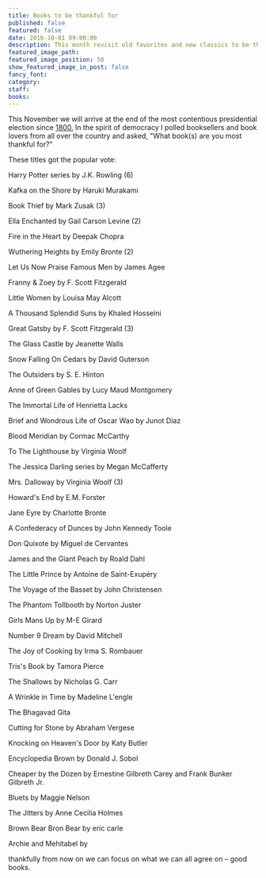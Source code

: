 ```yaml
---
title: Books to be thankful for
published: false
featured: false
date: 2016-10-01 09:00:00
description: This month revisit old favorites and new classics to be thankful for
featured_image_path:
featured_image_position: 50
show_featured_image_in_post: false
fancy_font:
category:
staff:
books:
---
```



This November we will arrive at the end of the most contentious presidential election since [1800.](http://www.history.com/this-day-in-history/burr-slays-hamilton-in-duel) In the spirit of democracy I polled booksellers and book lovers from all over the country and asked, "What book(s) are you most thankful for?"

These titles got the popular vote:

Harry Potter series by J.K. Rowling (6)

Kafka on the Shore by Haruki Murakami

Book Thief by Mark Zusak (3)

Ella Enchanted by Gail Carson Levine (2)

Fire in the Heart by Deepak Chopra

Wuthering Heights by Emily Bronte (2)

Let Us Now Praise Famous Men by James Agee

Franny & Zoey by F. Scott Fitzgerald

Little Women by Louisa May Alcott

A Thousand Splendid Suns by Khaled Hosseini

Great Gatsby by F. Scott Fitzgerald (3)

The Glass Castle by Jeanette Walls

Snow Falling On Cedars by David Guterson

The Outsiders by S. E. Hinton

Anne of Green Gables by Lucy Maud Montgomery

The Immortal Life of Henrietta Lacks

Brief and Wondrous Life of Oscar Wao by Junot Diaz

Blood Meridian by Cormac McCarthy

To The Lighthouse by Virginia Woolf

The Jessica Darling series by Megan McCafferty

Mrs. Dalloway by Virginia Woolf (3)

Howard's End by E.M. Forster

Jane Eyre by Charlotte Bronte

A Confederacy of Dunces by John Kennedy Toole

Don Quixote by Miguel de Cervantes

James and the Giant Peach by Roald Dahl

The Little Prince by Antoine de Saint-Exup&eacute;ry

The Voyage of the Basset by John Christensen

The Phantom Tollbooth by Norton Juster

Girls Mans Up by M-E Girard

Number 9 Dream by David Mitchell

The Joy of Cooking by Irma S. Rombauer

Tris's Book by Tamora Pierce

The Shallows by Nicholas G. Carr

A Wrinkle in Time by Madeline L'engle

The Bhagavad Gita

Cutting for Stone by Abraham Vergese

Knocking on Heaven's Door by Katy Butler

Encyclopedia Brown by Donald J. Sobol

Cheaper by the Dozen by Ernestine Gilbreth Carey and Frank Bunker Gilbreth Jr.

Bluets by Maggie Nelson

The Jitters by Anne Cecilia Holmes

Brown Bear Bron Bear by eric carle

Archie and Mehitabel by

thankfully from now on we can focus on what we can all agree on – good books.